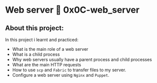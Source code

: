 # Web server :page_with_curl: 0x0C-web_server

## About this project:

In this project i learnt and practiced:

- What is the main role of a web server
- What is a child process
- Why web servers usually have a parent process and child processes
- What are the main HTTP requests
- How to use `scp` and `Fabric` to transfer files to my server.
- Configure a web server using `Nginx` and `Puppet`.
